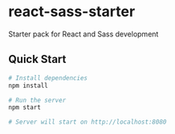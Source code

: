 # react-sass-starter
Starter pack for React and Sass development

## Quick Start

``` bash
# Install dependencies
npm install

# Run the server
npm start

# Server will start on http://localhost:8080
```
